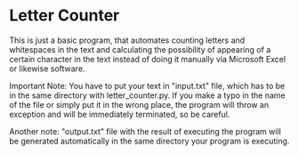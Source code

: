 # Letter Counter

This is just a basic program, that automates counting letters and whitespaces in the text and calculating the possibility of appearing of a certain character in the text instead of doing it manually via Microsoft Excel or likewise software.

Important Note: You have to put your text in "input.txt" file, which has to be in the same directory with letter_counter.py. If you make a typo in the name of the file or simply put it in the wrong place, the program will throw an exception and will be immediately terminated, so be careful. 

Another note: "output.txt" file with the result of executing the program will be generated automatically in the same directory your program is executing.
